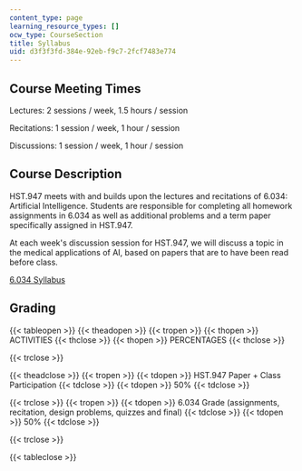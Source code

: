 ```yaml
---
content_type: page
learning_resource_types: []
ocw_type: CourseSection
title: Syllabus
uid: d3f3f3fd-384e-92eb-f9c7-2fcf7483e774
---
```


Course Meeting Times
--------------------

Lectures: 2 sessions / week, 1.5 hours / session

Recitations: 1 session / week, 1 hour / session

Discussions: 1 session / week, 1 hour / session

Course Description
------------------

HST.947 meets with and builds upon the lectures and recitations of 6.034: Artificial Intelligence. Students are responsible for completing all homework assignments in 6.034 as well as additional problems and a term paper specifically assigned in HST.947.

At each week's discussion session for HST.947, we will discuss a topic in the medical applications of AI, based on papers that are to have been read before class.

[6.034 Syllabus](/courses/6-034-artificial-intelligence-spring-2005/pages/syllabus)

Grading
-------

{{< tableopen >}}
{{< theadopen >}}
{{< tropen >}}
{{< thopen >}}
ACTIVITIES
{{< thclose >}}
{{< thopen >}}
PERCENTAGES
{{< thclose >}}

{{< trclose >}}

{{< theadclose >}}
{{< tropen >}}
{{< tdopen >}}
HST.947 Paper + Class Participation
{{< tdclose >}}
{{< tdopen >}}
50%
{{< tdclose >}}

{{< trclose >}}
{{< tropen >}}
{{< tdopen >}}
6.034 Grade (assignments, recitation, design problems, quizzes and final)
{{< tdclose >}}
{{< tdopen >}}
50%
{{< tdclose >}}

{{< trclose >}}

{{< tableclose >}}